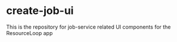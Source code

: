 # create-job-ui
This is the repository for job-service related UI components for the ResourceLoop app
